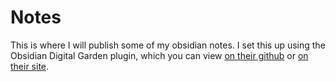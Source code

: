 # Notes
This is where I will publish some of my obsidian notes. I set this up using the Obsidian Digital Garden plugin, which you can view [on their github](https://github.com/oleeskild/obsidian-digital-garden?tab=readme-ov-file#-obsidian-digital-garden) or [on their site](https://dg-docs.ole.dev/).

